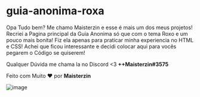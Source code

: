 # guia-anonima-roxa
Opa Tudo bem? Me chamo Maisterzin e esse é mais um dos meus projetos! Recriei a Pagina principal da Guia Anonima só que com o tema Roxo e um pouco mais bonita!
Fiz ela apenas para praticar minha experiencia no HTML e CSS! Achei que ficou interessante e decidi colocar aqui para vocês pegarem o Código se quiserem!

Qualquer Dúvida me chama la no Discord <3 <b>++Maisterzin#3575</b>

Feito com Muito ❤️ por <b>Maisterzin</b>

![image](https://user-images.githubusercontent.com/88456936/213947207-43e984ff-75a9-4217-8367-d90d5bcd3f22.png)
